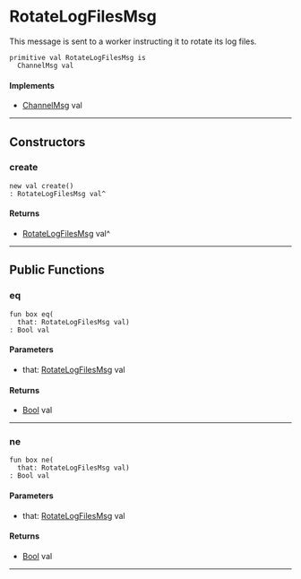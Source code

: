 # RotateLogFilesMsg

This message is sent to a worker instructing it to rotate its log files.


```pony
primitive val RotateLogFilesMsg is
  ChannelMsg val
```

#### Implements

* [ChannelMsg](wallaroo-core-messages-ChannelMsg) val

---

## Constructors

### create

```pony
new val create()
: RotateLogFilesMsg val^
```

#### Returns

* [RotateLogFilesMsg](wallaroo-core-messages-RotateLogFilesMsg) val^

---

## Public Functions

### eq

```pony
fun box eq(
  that: RotateLogFilesMsg val)
: Bool val
```
#### Parameters

*   that: [RotateLogFilesMsg](wallaroo-core-messages-RotateLogFilesMsg) val

#### Returns

* [Bool](builtin-Bool) val

---

### ne

```pony
fun box ne(
  that: RotateLogFilesMsg val)
: Bool val
```
#### Parameters

*   that: [RotateLogFilesMsg](wallaroo-core-messages-RotateLogFilesMsg) val

#### Returns

* [Bool](builtin-Bool) val

---

